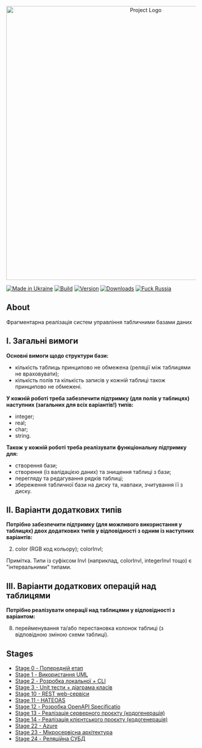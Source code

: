 <p align="center">
      <img src="https://i.ibb.co/bXbXPLn/Essential-db-logo.png" alt="Project Logo" width="726">
</p>

[![Made in Ukraine](https://img.shields.io/badge/made_in-ukraine-ffd700.svg?labelColor=0057b7)](https://github.com/PoixoN/essential-db)
[![Build](https://img.shields.io/github/workflow/status/Tyrrrz/CliFx/CI/master)](https://github.com/PoixoN/essential-db/actions)
[![Version](https://img.shields.io/nuget/v/CliFx.svg)](https://nuget.org/packages/CliFx)
[![Downloads](https://img.shields.io/nuget/dt/CliFx.svg)](https://nuget.org/packages/CliFx)
[![Fuck Russia](https://img.shields.io/badge/fuck-russia-e4181c.svg?labelColor=000000)](https://twitter.com/tyrrrz/status/1495972128977571848)

## About

Фрагментарна реалізація систем управління табличними базами даних

## І. Загальні вимоги

**Основні вимоги щодо структури бази:**

- кількість таблиць принципово не обмежена (реляції між таблицями не враховувати);
- кількість полів та кількість записів у кожній таблиці також принципово не обмежені.

**У кожній роботі треба забезпечити підтримку (для полів у таблицях) наступних (загальних для всіх варіантів!) типів:**

- integer;
- real;
- char;
- string.

**Також у кожній роботі треба реалізувати функціональну підтримку для:**

- створення бази;
- створення (із валідацією даних) та знищення таблиці з бази;
- перегляду та редагування рядків таблиці;
- збереження табличної бази на диску та, навпаки, зчитування її з диску.

## ІІ. Варіанти додаткових типів

**Потрібно забезпечити підтримку (для можливого використання у таблицях) двох додаткових типів у відповідності з одним із наступних варіантів:**

2. color (RGB код кольору); colorInvl;

Примiтка. Типи із суфіксом Invl (наприклад, colorInvl, integerInvl тощо) є "iнтервальними" типами.

## ІІІ. Варіанти додаткових операцiй над таблицями

**Потрібно реалізувати операцiї над таблицями у відповідності з варіантом:**

8. перейменування та/або перестановка колонок таблиці (з відповідною зміною схеми таблиці).

## Stages

- [Stage 0 - Попередній етап](https://github.com/PoixoN/essential-db/blob/main/docs/Step0.md)
- [Stage 1 - Використання UML](https://github.com/PoixoN/essential-db/blob/main/docs/Step1.md)
- [Stage 2 - Розробка локальної + CLI](https://github.com/PoixoN/essential-db/blob/main/docs/Step2.md)
- [Stage 3 - Unit тести + діаграма класів](https://github.com/PoixoN/essential-db/blob/main/docs/Step3.md)
- [Stage 10 - REST web-сервіси](https://github.com/PoixoN/essential-db/blob/main/docs/Step10.md)
- [Stage 11 - HATEOAS](https://github.com/PoixoN/essential-db/blob/main/docs/Step11.md)
- [Stage 12 - Розробка OpenAPI Specificatio](https://github.com/PoixoN/essential-db/blob/main/docs/Step12.md)
- [Stage 13 - Реалізація серверного проєкту (кодогенерація)](https://github.com/PoixoN/essential-db/blob/main/docs/Step13.md)
- [Stage 14 - Реалізація клієнтського проєкту (кодогенерація)](https://github.com/PoixoN/essential-db/blob/main/docs/Step14.md)
- [Stage 22 - Azure](https://github.com/PoixoN/essential-db/blob/main/docs/Step22.md)
- [Stage 23 - Мікросервісна архітектура](https://github.com/PoixoN/essential-db/blob/main/docs/Step23.md)
- [Stage 24 - Реляційна СУБД](https://github.com/PoixoN/essential-db/blob/main/docs/Step24.md)
